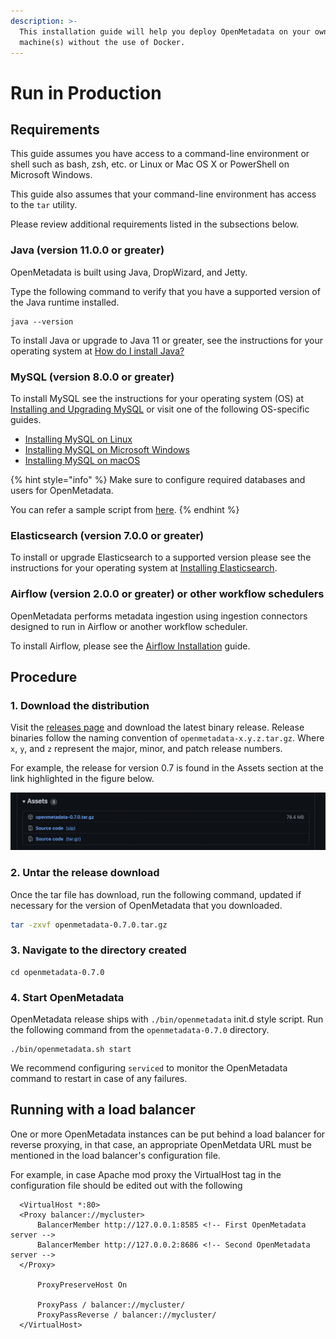 ```yaml
---
description: >-
  This installation guide will help you deploy OpenMetadata on your own
  machine(s) without the use of Docker.
---
```


# Run in Production

## Requirements

This guide assumes you have access to a command-line environment or shell such as bash, zsh, etc. or Linux or Mac OS X or PowerShell on Microsoft Windows.

This guide also assumes that your command-line environment has access to the `tar` utility.

Please review additional requirements listed in the subsections below.

### Java (version 11.0.0 or greater)

OpenMetadata is built using Java, DropWizard, and Jetty.

Type the following command to verify that you have a supported version of the Java runtime installed.

```
java --version
```

To install Java or upgrade to Java 11 or greater, see the instructions for your operating system at [How do I install Java?](https://java.com/en/download/help/download\_options.html#mac)

### MySQL (version 8.0.0 or greater)

To install MySQL see the instructions for your operating system (OS) at [Installing and Upgrading MySQL](https://dev.mysql.com/doc/mysql-installation-excerpt/8.0/en/installing.html) or visit one of the following OS-specific guides.

* [Installing MySQL on Linux](https://dev.mysql.com/doc/mysql-installation-excerpt/8.0/en/linux-installation.html)
* [Installing MySQL on Microsoft Windows](https://dev.mysql.com/doc/mysql-installation-excerpt/8.0/en/windows-installation.html)
* [Installing MySQL on macOS](https://dev.mysql.com/doc/mysql-installation-excerpt/8.0/en/macos-installation.html)

{% hint style="info" %}
Make sure to configure required databases and users for OpenMetadata.

You can refer a sample script from [here](https://github.com/open-metadata/OpenMetadata/blob/main/docker/local-metadata/mysql-script.sql).
{% endhint %}

### Elasticsearch (version 7.0.0 or greater)

To install or upgrade Elasticsearch to a supported version please see the instructions for your operating system at [Installing Elasticsearch](https://www.elastic.co/guide/en/elasticsearch/reference/current/install-elasticsearch.html).

### Airflow (version 2.0.0 or greater) or other workflow schedulers

OpenMetadata performs metadata ingestion using ingestion connectors designed to run in Airflow or another workflow scheduler.

To install Airflow, please see the [Airflow Installation](https://airflow.apache.org/docs/apache-airflow/stable/installation/index.html) guide.

## Procedure

### 1. Download the distribution

Visit the [releases page](https://github.com/open-metadata/OpenMetadata/releases) and download the latest binary release. Release binaries follow the naming convention of `openmetadata-x.y.z.tar.gz`. Where `x`, `y`, and `z` represent the major, minor, and patch release numbers.

For example, the release for version 0.7 is found in the Assets section at the link highlighted in the figure below.

![](../.gitbook/assets/image.png)

### 2. Untar the release download

Once the tar file has download, run the following command, updated if necessary for the version of OpenMetadata that you downloaded.

```bash
tar -zxvf openmetadata-0.7.0.tar.gz
```

### 3. Navigate to the directory created

```
cd openmetadata-0.7.0
```

### 4. Start OpenMetadata

OpenMetadata release ships with `./bin/openmetadata` init.d style script. Run the following command from the `openmetadata-0.7.0` directory.

```
./bin/openmetadata.sh start
```

We recommend configuring `serviced` to monitor the OpenMetadata command to restart in case of any failures.

## Running with a load balancer

One or more OpenMetadata instances can be put behind a load balancer for reverse proxying, in that case, an appropriate OpenMetdata URL must be mentioned in the load balancer's configuration file.

For example, in case Apache mod proxy the VirtualHost tag in the configuration file should be edited out with the following

```
  <VirtualHost *:80>
  <Proxy balancer://mycluster>
      BalancerMember http://127.0.0.1:8585 <!-- First OpenMetadata server -->
      BalancerMember http://127.0.0.2:8686 <!-- Second OpenMetadata server -->
  </Proxy>

      ProxyPreserveHost On

      ProxyPass / balancer://mycluster/
      ProxyPassReverse / balancer://mycluster/
  </VirtualHost>
```
